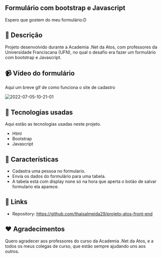 ## Formulário com bootstrap e Javascript

Espero que gostem do meu formulário:D



## :memo: Descrição

Projeto desenvolvido durante a Academia .Net da Atos, com professores da
Universidade Franciscana (UFN), no qual o desafio era
fazer um formulário com bootstrap e Javascript.

## :video_camera: Vídeo do formulário

Aqui um breve gif de como funciona o site de cadastro

![2022-07-05-10-21-01](https://user-images.githubusercontent.com/96269299/177338506-afe9505c-f828-4aea-ba59-d5216aa88435.gif)

## :wrench: Tecnologias usadas

Aqui estão as tecnologias usadas neste projeto.

* Html
* Bootstrap
* Javascript


## :book: Características

  - Cadastra uma pessoa no formulario.
  - Envia os dados do formulário para uma tabela.
  - A tabela está com display none só na hora que aperta o botão de salvar formulario ela aparece.

  

## :link: Links

  - Repository: https://github.com/thaisalmeida29/projeto-atos-front-end


## :heart: Agradecimentos

Quero agradecer aos professores do curso da Academia .Net da Atos,
e a todos os meus colegas de curso, que estão sempre ajudando uns aos outros.
